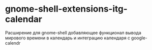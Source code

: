 gnome-shell-extensions-itg-calendar
===================================

Расширение для gnome-shell добавляющее функционал вывода мирового времени в календарь и интеграцию календаря с google-calendr